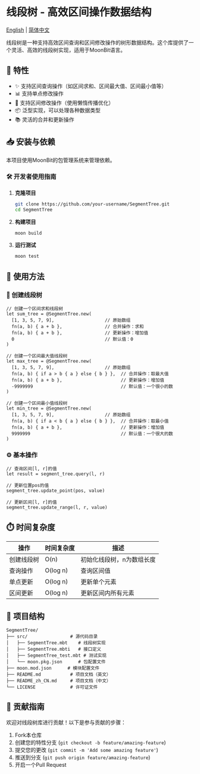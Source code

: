 # 线段树 - 高效区间操作数据结构

[English](https://github.com/0Ayachi0/SegmentTree/blob/main/README.md) | [简体中文](https://github.com/0Ayachi0/SegmentTree/blob/main/README_zh_CN.md)

线段树是一种支持高效区间查询和区间修改操作的树形数据结构。这个库提供了一个灵活、高效的线段树实现，适用于MoonBit语言。

## 🚀 特性

- ✨ 支持区间查询操作（如区间求和、区间最大值、区间最小值等）
- 📊 支持单点修改操作
- 🔀 支持区间修改操作（使用懒惰传播优化）
- 📦 泛型实现，可以处理各种数据类型
- 📚 灵活的合并和更新操作

## 📥 安装与依赖

本项目使用MoonBit的包管理系统来管理依赖。

### 🛠️ 开发者使用指南

1. **克隆项目**
   ```bash
   git clone https://github.com/your-username/SegmentTree.git
   cd SegmentTree
   ```

2. **构建项目**
   ```bash
   moon build
   ```

3. **运行测试**
   ```bash
   moon test
   ```

## 🚀 使用方法

### 🔨 创建线段树

```moonbit
// 创建一个区间求和线段树
let sum_tree = @SegmentTree.new(
  [1, 3, 5, 7, 9],                   // 原始数组
  fn(a, b) { a + b },                // 合并操作：求和
  fn(a, b) { a + b },                // 更新操作：增加值
  0                                  // 默认值：0
)

// 创建一个区间最大值线段树
let max_tree = @SegmentTree.new(
  [1, 3, 5, 7, 9],                   // 原始数组
  fn(a, b) { if a > b { a } else { b } },  // 合并操作：取最大值
  fn(a, b) { a + b },                      // 更新操作：增加值
  -9999999                                 // 默认值：一个很小的数
)

// 创建一个区间最小值线段树
let min_tree = @SegmentTree.new(
  [1, 3, 5, 7, 9],                   // 原始数组
  fn(a, b) { if a < b { a } else { b } },  // 合并操作：取最小值
  fn(a, b) { a + b },                      // 更新操作：增加值
  9999999                                  // 默认值：一个很大的数
)
```

### ⚙️ 基本操作

```moonbit
// 查询区间[l, r]的值
let result = segment_tree.query(l, r)

// 更新位置pos的值
segment_tree.update_point(pos, value)

// 更新区间[l, r]的值
segment_tree.update_range(l, r, value)
```

## ⏱️ 时间复杂度

| 操作 | 时间复杂度 | 描述 |
|-----|-----------|-----|
| 创建线段树 | O(n) | 初始化线段树，n为数组长度 |
| 查询操作 | O(log n) | 查询区间值 |
| 单点更新 | O(log n) | 更新单个元素 |
| 区间更新 | O(log n) | 更新区间内所有元素 |

## 📁 项目结构

```
SegmentTree/
├── src/                # 源代码目录
│   ├── SegmentTree.mbt    # 线段树实现
│   ├── SegmentTree.mbti   # 接口定义
│   ├── SegmentTree_test.mbt # 测试实现
│   └── moon.pkg.json      # 包配置文件
├── moon.mod.json      # 模块配置文件
├── README.md           # 项目文档（英文）
├── README_zh_CN.md     # 项目文档（中文）
└── LICENSE             # 许可证文件
```

## 👥 贡献指南

欢迎对线段树库进行贡献！以下是参与贡献的步骤：

1. Fork本仓库
2. 创建您的特性分支 (`git checkout -b feature/amazing-feature`)
3. 提交您的更改 (`git commit -m 'Add some amazing feature'`)
4. 推送到分支 (`git push origin feature/amazing-feature`)
5. 开启一个Pull Request 